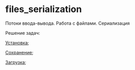 # files_serialization
Потоки ввода-вывода. Работа с файлами. Сериализация

Решение задач:

[Установка](https://github.com/netology-code/jd-homeworks/tree/master/files/task1);

[Сохранение](https://github.com/netology-code/jd-homeworks/tree/master/files/task2);

[Загрузка](https://github.com/netology-code/jd-homeworks/tree/master/files/task3);
